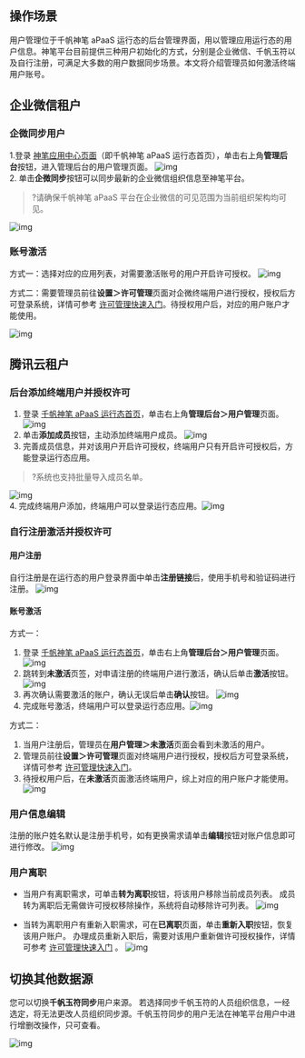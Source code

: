 ## 操作场景

用户管理位于千帆神笔 aPaaS 运行态的后台管理界面，用以管理应用运行态的用户信息。神笔平台目前提供三种用户初始化的方式，分别是企业微信、千帆玉符以及自行注册，可满足大多数的用户数据同步场景。本文将介绍管理员如何激活终端用户账号。



  

## **企业微信租户**

### **企微同步用户**
1.登录 [神笔应用中心页面](https://apaas.cloud.tencent.com/)（即千帆神笔 aPaaS 运行态首页），单击右上角**管理后台**按钮，进入管理后台的用户管理页面。 
  ![img](https://qcloudimg.tencent-cloud.cn/raw/79affa912e70e3bbee66c63f58252c11.jpg)      
2. 单击**企微同步**按钮可以同步最新的企业微信组织信息至神笔平台。
>?请确保千帆神笔 aPaaS 平台在企业微信的可见范围为当前组织架构均可见。                             
>
![img](https://qcloudimg.tencent-cloud.cn/raw/8458f258b35a750f26510857dc407161.png)                

### **账号激活**

方式一：选择对应的应用列表，对需要激活账号的用户开启许可授权。                 ![img](https://qcloudimg.tencent-cloud.cn/raw/5a5561d94d92fcb72546895081bdc995.png)        

方式二：需要管理员前往**设置＞许可管理**页面对企微终端用户进行授权，授权后方可登录系统，详情可参考 [许可管理快速入门](https://cloud.tencent.com/document/product/1365/67916)。待授权用户后，对应的用户账户才能使用。

![img](https://qcloudimg.tencent-cloud.cn/raw/ee0f186e01d70a45f6fbc193b6bfedbb.png)        

## **腾讯云租户**

### **后台添加终端用户并授权许可**

1. 登录 [千帆神笔 aPaaS 运行态首页](https://apaas.cloud.tencent.com/)，单击右上角**管理后台＞用户管理**页面。 ![img](https://qcloudimg.tencent-cloud.cn/raw/79affa912e70e3bbee66c63f58252c11.jpg)        
2. 单击**添加成员**按钮，主动添加终端用户成员。 ![img](https://qcloudimg.tencent-cloud.cn/raw/70a77b419ef1b931ce339a2a3b8b309f.png)        
3. 完善成员信息，并对该用户开启许可授权，终端用户只有开启许可授权后，方能登录运行态应用。
>?系统也支持批量导入成员名单。
>
![img](https://qcloudimg.tencent-cloud.cn/raw/cfc228646501eed8a7f69027dccc2607.png)        
4. 完成终端用户添加，终端用户可以登录运行态应用。![img](https://qcloudimg.tencent-cloud.cn/raw/c2025df9cfeed143dc30c4deea7e147f.png)        

### **自行注册激活并授权许可**

#### 用户注册

自行注册是在运行态的用户登录界面中单击**注册链接**后，使用手机号和验证码进行注册。
![img](https://qcloudimg.tencent-cloud.cn/raw/7b1aa0211a62805f41ad018a74ff965f.jpg)        

#### **账号激活**

方式一：
1. 登录 [千帆神笔 aPaaS 运行态首页](https://apaas.cloud.tencent.com/)，单击右上角**管理后台＞用户管理**页面。
 ![img](https://qcloudimg.tencent-cloud.cn/raw/79affa912e70e3bbee66c63f58252c11.jpg)        
2. 跳转到**未激活**页签，对申请注册的终端用户进行激活，确认后单击**激活**按钮。
![img](https://qcloudimg.tencent-cloud.cn/raw/f1191d5460570d47c60c5c96ec429104.png)        
3. 再次确认需要激活的账户，确认无误后单击**确认**按钮。
![img](https://qcloudimg.tencent-cloud.cn/raw/ad7eecf65b6aa91a8a00439965d802f9.png)        
4. 完成账号激活，终端用户可以登录运行态应用。![img](https://qcloudimg.tencent-cloud.cn/raw/de37d6c2c64c0dd47438da6e6285fea5.png)        

方式二：
1. 当用户注册后，管理员在**用户管理＞未激活**页面会看到未激活的用户。
2. 管理员前往**设置＞许可管理**页面对终端用户进行授权，授权后方可登录系统，详情可参考 [许可管理快速入门](https://cloud.tencent.com/document/product/1365/67916)。
3. 待授权用户后，在**未激活**页面激活终端用户，综上对应的用户账户才能使用。
![img](https://qcloudimg.tencent-cloud.cn/raw/2851d077cd2ab0fc50f52b1bed5f0524.png)        

### **用户信息编辑**

注册的账户姓名默认是注册手机号，如有更换需求请单击**编辑**按钮对账户信息即可进行修改。
![img](https://qcloudimg.tencent-cloud.cn/raw/5c8389a10423c72f54b95989afa85235.png)        

### **用户离职**

- 当用户有离职需求，可单击**转为离职**按钮，将该用户移除当前成员列表。
成员转为离职后无需做许可授权移除操作，系统将自动移除许可列表。
![img](https://qcloudimg.tencent-cloud.cn/raw/595f20790e2131f2db6852f70d908853.png)        

- 当转为离职用户有重新入职需求，可在**已离职**页面，单击**重新入职**按钮，恢复该用户账户。
办理成员重新入职后，需要对该用户重新做许可授权操作，详情可参考 [许可管理快速入门](https://cloud.tencent.com/document/product/1365/67916) 。
![img](https://qcloudimg.tencent-cloud.cn/raw/408760af78638004d7b7da8e5c9c8f3d.png)        

## **切换其他数据源**

您可以切换**千帆玉符同步**用户来源。
若选择同步千帆玉符的人员组织信息，一经选定，将无法更改人员组织同步源。千帆玉符同步的用户无法在神笔平台用户中进行增删改操作，只可查看。

![img](https://qcloudimg.tencent-cloud.cn/raw/b209cf5cde3b71593d4c627a06f0bb58.png)        
